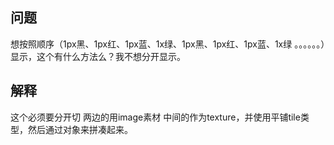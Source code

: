 ## 问题
想按照顺序（1px黑、1px红、1px蓝、1x绿、1px黑、1px红、1px蓝、1x绿 。。。。。。）显示，这个有什么方法么？我不想分开显示。

## 解释
这个必须要分开切 两边的用image素材  中间的作为texture，并使用平铺tile类型，然后通过对象来拼凑起来。